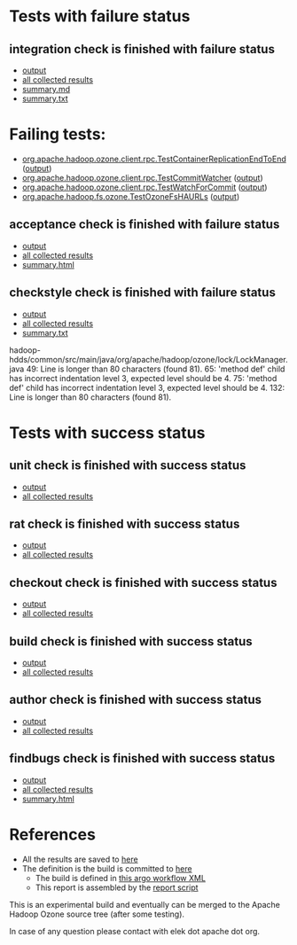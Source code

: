 # Tests with failure status

## integration check is finished with failure status

   * [output](https://raw.githubusercontent.com/elek/ozone-ci-q4/master/pr/pr-hdds-2223-d4ngw/integration/output.log)
   * [all collected results](https://github.com/elek/ozone-ci-q4/tree/master/pr/pr-hdds-2223-d4ngw/integration)
   * [summary.md](https://github.com/elek/ozone-ci-q4/tree/master/pr/pr-hdds-2223-d4ngw/integration/summary.md)
   * [summary.txt](https://github.com/elek/ozone-ci-q4/tree/master/pr/pr-hdds-2223-d4ngw/integration/summary.txt)

# Failing tests: 

 * [org.apache.hadoop.ozone.client.rpc.TestContainerReplicationEndToEnd](hadoop-ozone/integration-test/org.apache.hadoop.ozone.client.rpc.TestContainerReplicationEndToEnd.txt) ([output](hadoop-ozone/integration-test/org.apache.hadoop.ozone.client.rpc.TestContainerReplicationEndToEnd-output.txt))
 * [org.apache.hadoop.ozone.client.rpc.TestCommitWatcher](hadoop-ozone/integration-test/org.apache.hadoop.ozone.client.rpc.TestCommitWatcher.txt) ([output](hadoop-ozone/integration-test/org.apache.hadoop.ozone.client.rpc.TestCommitWatcher-output.txt))
 * [org.apache.hadoop.ozone.client.rpc.TestWatchForCommit](hadoop-ozone/integration-test/org.apache.hadoop.ozone.client.rpc.TestWatchForCommit.txt) ([output](hadoop-ozone/integration-test/org.apache.hadoop.ozone.client.rpc.TestWatchForCommit-output.txt))
 * [org.apache.hadoop.fs.ozone.TestOzoneFsHAURLs](hadoop-ozone/ozonefs/org.apache.hadoop.fs.ozone.TestOzoneFsHAURLs.txt) ([output](hadoop-ozone/ozonefs/org.apache.hadoop.fs.ozone.TestOzoneFsHAURLs-output.txt))

## acceptance check is finished with failure status

   * [output](https://raw.githubusercontent.com/elek/ozone-ci-q4/master/pr/pr-hdds-2223-d4ngw/acceptance/output.log)
   * [all collected results](https://github.com/elek/ozone-ci-q4/tree/master/pr/pr-hdds-2223-d4ngw/acceptance)
   * [summary.html](https://elek.github.io/ozone-ci-q4/pr/pr-hdds-2223-d4ngw/acceptance/summary.html)


## checkstyle check is finished with failure status

   * [output](https://raw.githubusercontent.com/elek/ozone-ci-q4/master/pr/pr-hdds-2223-d4ngw/checkstyle/output.log)
   * [all collected results](https://github.com/elek/ozone-ci-q4/tree/master/pr/pr-hdds-2223-d4ngw/checkstyle)
   * [summary.txt](https://github.com/elek/ozone-ci-q4/tree/master/pr/pr-hdds-2223-d4ngw/checkstyle/summary.txt)

hadoop-hdds/common/src/main/java/org/apache/hadoop/ozone/lock/LockManager.java
 49: Line is longer than 80 characters (found 81).
 65: &apos;method def&apos; child has incorrect indentation level 3, expected level should be 4.
 75: &apos;method def&apos; child has incorrect indentation level 3, expected level should be 4.
 132: Line is longer than 80 characters (found 81).


# Tests with success status

## unit check is finished with success status

   * [output](https://raw.githubusercontent.com/elek/ozone-ci-q4/master/pr/pr-hdds-2223-d4ngw/unit/output.log)
   * [all collected results](https://github.com/elek/ozone-ci-q4/tree/master/pr/pr-hdds-2223-d4ngw/unit)


## rat check is finished with success status

   * [output](https://raw.githubusercontent.com/elek/ozone-ci-q4/master/pr/pr-hdds-2223-d4ngw/rat/output.log)
   * [all collected results](https://github.com/elek/ozone-ci-q4/tree/master/pr/pr-hdds-2223-d4ngw/rat)


## checkout check is finished with success status

   * [output](https://raw.githubusercontent.com/elek/ozone-ci-q4/master/pr/pr-hdds-2223-d4ngw/checkout/output.log)
   * [all collected results](https://github.com/elek/ozone-ci-q4/tree/master/pr/pr-hdds-2223-d4ngw/checkout)


## build check is finished with success status

   * [output](https://raw.githubusercontent.com/elek/ozone-ci-q4/master/pr/pr-hdds-2223-d4ngw/build/output.log)
   * [all collected results](https://github.com/elek/ozone-ci-q4/tree/master/pr/pr-hdds-2223-d4ngw/build)


## author check is finished with success status

   * [output](https://raw.githubusercontent.com/elek/ozone-ci-q4/master/pr/pr-hdds-2223-d4ngw/author/output.log)
   * [all collected results](https://github.com/elek/ozone-ci-q4/tree/master/pr/pr-hdds-2223-d4ngw/author)


## findbugs check is finished with success status

   * [output](https://raw.githubusercontent.com/elek/ozone-ci-q4/master/pr/pr-hdds-2223-d4ngw/findbugs/output.log)
   * [all collected results](https://github.com/elek/ozone-ci-q4/tree/master/pr/pr-hdds-2223-d4ngw/findbugs)
   * [summary.html](https://elek.github.io/ozone-ci-q4/pr/pr-hdds-2223-d4ngw/findbugs/summary.html)




# References

 * All the results are saved to [here](https://github.com/elek/ozone-ci-q4/tree/master/pr/pr-hdds-2223-d4ngw/)
 * The definition is the build is committed to [here](https://github.com/elek/argo-ozone)
    * The build is defined in [this argo workflow XML](https://github.com/elek/argo-ozone/blob/master/ozone-build.yaml)
    * This report is assembled by the [report script](https://github.com/elek/argo-ozone/blob/master/scripts/report.sh)

This is an experimental build and eventually can be merged to the Apache Hadoop Ozone source tree (after some testing).

In case of any question please contact with elek dot apache dot org.
